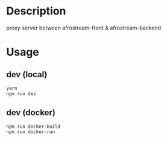 # Description

proxy server between afrostream-front & afrostream-backend

# Usage

## dev (local)

```sh
yarn
npm run dev
```

## dev (docker)

```
npm run docker-build
npm run docker-run
``` 
